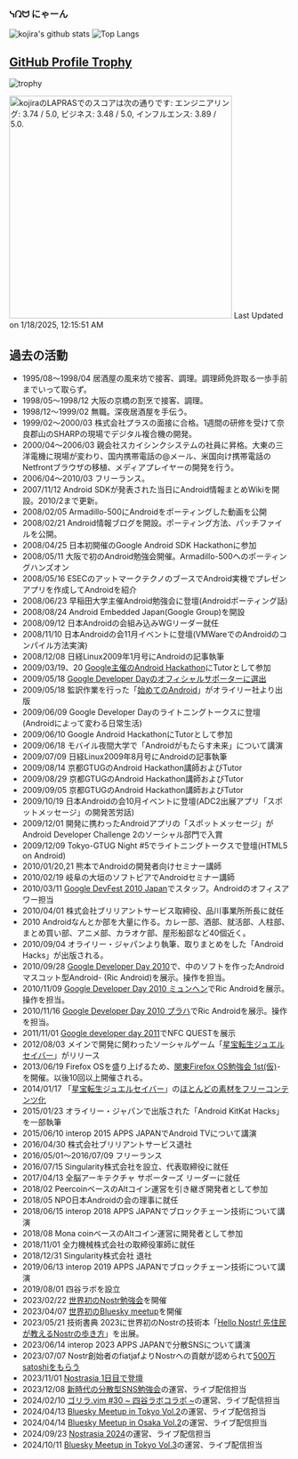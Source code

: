### ᓭᘣᗢ にゃーん

![kojira's github stats](https://github-readme-stats.vercel.app/api?username=kojira&show_icons=true&line_height=24&custom_title=kojira's%20GitHub%20Stats)
![Top Langs](https://github-readme-stats.vercel.app/api/top-langs/?username=kojira&layout=compact&langs_count=8)

## [GitHub Profile Trophy](https://github.com/ryo-ma/github-profile-trophy)
![trophy](https://github-profile-trophy.vercel.app/?username=kojira&theme=onedark)

<!--START_SECTION:lapras-card-->
<p ><a href="https://lapras.com/public/kojira" target="_blank" rel="noopener noreferrer"><img alt="kojiraのLAPRASでのスコアは次の通りです: エンジニアリング: 3.74 / 5.0, ビジネス: 3.48 / 5.0, インフルエンス: 3.89 / 5.0." src="https://lapras-card-generator.vercel.app/api/svg?e=3.74&b=3.48&i=3.89&b1=%23020E27&b2=%230E5593&i1=%23030E21&i2=%231688BF&l=ja" width="400" ></a>  
Last Updated on 1/18/2025, 12:15:51 AM</p>
<!--END_SECTION:lapras-card-->

## 過去の活動

- 1995/08〜1998/04 居酒屋の風来坊で接客、調理。調理師免許取る一歩手前までいって取らず。
- 1998/05〜1998/12 大阪の京橋の割烹で接客、調理。
- 1998/12〜1999/02 無職。深夜居酒屋を手伝う。
- 1999/02〜2000/03 株式会社プラスの面接に合格。1週間の研修を受けて奈良郡山のSHARPの現場でデジタル複合機の開発。
- 2000/04〜2006/03 親会社スカイシンクシステムの社員に昇格。大東の三洋電機に現場が変わり、国内携帯電話の@メール、米国向け携帯電話のNetfrontブラウザの移植、メディアプレイヤーの開発を行う。
- 2006/04〜2010/03 フリーランス。
- 2007/11/12 Android SDKが発表された当日にAndroid情報まとめWikiを開設。2010/2まで更新。
- 2008/02/05 Armadillo-500にAndroidをポーティングした動画を公開
- 2008/02/21 Android情報ブログを開設。ポーティング方法、パッチファイルを公開。
- 2008/04/25 日本初開催のGoogle Android SDK Hackathonに参加
- 2008/05/11 大阪で初のAndroid勉強会開催。Armadillo-500へのポーティングハンズオン
- 2008/05/16 ESECのアットマークテクノのブースでAndroid実機でプレゼンアプリを作成してAndroidを紹介
- 2008/06/23 早稲田大学主催Android勉強会に登壇(Androidポーティング話)
- 2008/08/24 Android Embedded Japan(Google Group)を開設
- 2008/09/12 日本Androidの会組み込みWGリーダー就任
- 2008/11/10 日本Androidの会11月イベントに登壇(VMWareでのAndroidのコンパイル方法実演)
- 2008/12/08 日経Linux2009年1月号にAndroidの記事執筆
- 2009/03/19、20 [Google主催のAndroid Hackathon](https://japan.googleblog.com/2009/03/android-hackathon.html)にTutorとして参加
- 2009/05/18 [Google Developer Dayのオフィシャルサポーターに選出](https://bs-android.hatenadiary.org/entry/20090518/1242659719)
- 2009/05/18 監訳作業を行った「[始めてのAndroid](https://www.oreilly.co.jp/books/9784873114095/)」がオライリー社より出版
- 2009/06/09 Google Developer Dayのライトニングトークスに登壇(Androidによって変わる日常生活)
- 2009/06/10 Google Android HackathonにTutorとして参加
- 2009/06/18 モバイル夜間大学で「Androidがもたらす未来」について講演
- 2009/07/09 日経Linux2009年8月号にAndroidの記事執筆
- 2009/08/14 京都GTUGのAndroid Hackathon講師およびTutor
- 2009/08/29 京都GTUGのAndroid Hackathon講師およびTutor
- 2009/09/05 京都GTUGのAndroid Hackathon講師およびTutor
- 2009/10/19 日本Androidの会10月イベントに登壇(ADC2出展アプリ「スポットメッセージ」の開発苦労話)
- 2009/12/01 開発に携わったAndroidアプリの「スポットメッセージ」がAndroid Developer Challenge 2のソーシャル部門で入賞
- 2009/12/09 Tokyo-GTUG Night #5でライトニングトークスで登壇(HTML5 on Android)
- 2010/01/20,21 熊本でAndroidの開発者向けセミナー講師
- 2010/02/19 岐阜の大垣のソフトピアでAndroidセミナー講師
- 2010/03/11 [Google DevFest 2010 Japan](https://japan.googleblog.com/2010/02/devfest-2010-japan.html)でスタッフ。Androidのオフィスアワー担当
- 2010/04/01 株式会社ブリリアントサービス取締役、品川事業所所長に就任
- 2010 Androidなんとか部を大量に作る。カレー部、酒部、就活部、人柱部、まとめ買い部、アニメ部、カラオケ部、屋形船部など40個近く。
- 2010/09/04 オライリー・ジャパンより執筆、取りまとめをした「Android Hacks」が出版される。
- 2010/09/28 [Google Developer Day 2010](https://japan.googleblog.com/2010/09/google-developer-day-2009-japan.html)で、中のソフトを作ったAndroidマスコット型Android- (Ric Android)を展示。操作を担当。
- 2010/11/09 [Google Developer Day 2010 ミュンヘン](https://www.youtube.com/watch?v=IswrkpP4Xf8)でRic Androidを展示。操作を担当。
- 2010/11/16 [Google Developer Day 2010 プラハ](https://www.youtube.com/watch?v=h6m3GWvYXTA)でRic Androidを展示。操作を担当。
- 2011/11/01 [Google developer day 2011](https://developers-jp.googleblog.com/2011/11/google-developer-day-2011-japan.html)でNFC QUESTを展示
- 2012/08/03 メインで開発に関わったソーシャルゲーム「[星宝転生ジュエルセイバー](https://jewel-s.jp/)」がリリース
- 2013/06/19 Firefox OSを盛り上げるため、[関東Firefox OS勉強会 1st(仮)](http://web.archive.org/web/20140326213722/http://atnd.org/events/39556)- を開催。以後10回以上開催される。
- 2014/01/17 「[星宝転生ジュエルセイバー](https://jewel-s.jp/)」の[ほとんどの素材をフリーコンテンツ化](https://gigazine.net/news/20140121-jewelsavior-free-contents/)
- 2015/01/23 オライリー・ジャパンで出版された「Android KitKat Hacks」を一部執筆
- 2015/06/10 interop 2015 APPS JAPANでAndroid TVについて講演
- 2016/04/30 株式会社ブリリアントサービス退社
- 2016/05/01〜2016/07/09 フリーランス
- 2016/07/15 Singularity株式会社を設立、代表取締役に就任
- 2017/04/13 全脳アーキテクチャ サポーターズ リーダーに就任
- 2018/02 PeercoinベースのAltコイン運営を引き継ぎ開発者として参加
- 2018/05 NPO日本Androidの会の理事に就任
- 2018/06/15 interop 2018 APPS JAPANでブロックチェーン技術について講演
- 2018/08 Mona coinベースのAltコイン運営に開発者として参加
- 2018/11/01 全力機械株式会社の取締役軍師に就任
- 2018/12/31 Singularity株式会社 退社
- 2019/06/13 interop 2019 APPS JAPANでブロックチェーン技術について講演
- 2019/08/01 四谷ラボを設立
- 2023/02/22 [世界初のNostr勉強会](https://428lab.connpass.com/event/275748/)を開催
- 2023/04/07 [世界初のBluesky meetup](https://428lab.connpass.com/event/279572/)を開催
- 2023/05/21 技術書典 2023に世界初のNostrの技術本「[Hello Nostr! 先住民が教えるNostrの歩き方](https://techbookfest.org/product/veGeNq1tNkYFfWnZWgEC72?productVariantID=u5RZNM5e77xHH97c65PCx9)」を出展。
- 2023/06/14 interop 2023 APPS JAPANで分散SNSについて講演
- 2023/07/07 Nostr創始者のfiatjafよりNostrへの貢献が認められて[500万satoshiをもらう](https://habla.news/ja/a/naddr1qqyxvepkv33nxdmrqyf8wumn8ghj7ur4wfcxcetsv9njuetnqyxhwumn8ghj7mn0wvhxcmmvqy08wumn8ghj7mn0wd68yttjv4kxz7fwdehkkmm5v9ex7tnrdakszynhwden5te0danxvcmgv95kutnsw43qz9rhwden5te0wfjkccte9ejxzmt4wvhxjmcpzpmhxue69uhkummnw3ezuamfdejsygpm7rrrljungc6q0tuh5hj7ue863q73qlheu4vywtzwhx42a7j9n5psgqqqw4rs046wal)
- 2023/11/01 [Nostrasia 1日目で登壇](https://www.youtube.com/watch?v=l-lP01IbV_Y)
- 2023/12/08 [新時代の分散型SNS勉強会](https://428lab.connpass.com/event/300313/)の運営、ライブ配信担当
- 2024/02/10 [ゴリラ.vim #30 ~ 四谷ラボコラボ ~](https://gorillavim.connpass.com/event/307622/)の運営、ライブ配信担当
- 2024/04/13 [Bluesky Meetup in Tokyo Vol.2](https://428lab.connpass.com/event/312335/)の運営、ライブ配信担当
- 2024/04/14 [Bluesky Meetup in Osaka Vol.2](https://428lab.connpass.com/event/313710/)の運営、ライブ配信担当
- 2024/09/23 [Nostrasia 2024](https://428lab.connpass.com/event/326207/)の運営、ライブ配信担当
- 2024/10/11 [Bluesky Meetup in Tokyo Vol.3](https://428lab.connpass.com/event/331611/)の運営、ライブ配信担当
